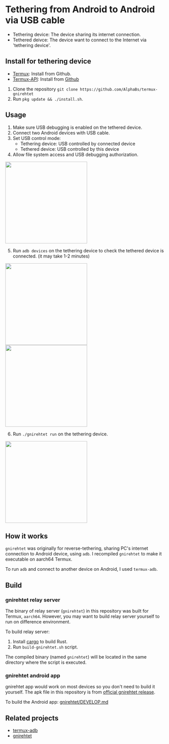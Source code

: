 # Tethering from Android to Android via USB cable

- Tethering device: The device sharing its internet connection.
- Tethered deivce: The device want to connect to the Internet via 'tethering device'.

## Install for tethering device

- [Termux](https://github.com/termux/termux-app/releases/latest): Install from Github.
- [Termux-API](https://wiki.termux.com/wiki/Termux:API): Install from [Github](https://github.com/termux/termux-api/actions)

1. Clone the repository `git clone https://github.com/AlphaBs/termux-gnirehtet`
2. Run `pkg update && ./install.sh`.

## Usage

1. Make sure USB debugging is enabled on the tethered device.
2. Connect two Android devices with USB cable.
3. Set USB control mode: 
   - Tethering device: USB controlled by connected device
   - Tethered device: USB controlled by this device
4. Allow file system access and USB debugging authorization.
<img src="https://github.com/user-attachments/assets/dc9b37b7-104e-4da8-8f13-2294a749ae6a" width="256">

5. Run `adb devices` on the tethering device to check the tethered device is connected. (it may take 1-2 minutes)
<img src="https://github.com/user-attachments/assets/cda5cbf1-c31d-4791-83d3-5253c866078c" width="256">
<img src="https://github.com/user-attachments/assets/d992c57e-cee8-4177-8678-17937b557004" width="256">

6. Run `./gnirehtet run` on the tethering device.
<img src="https://github.com/user-attachments/assets/dcba643b-60cf-4335-92a9-b558e973e65f" width="256">


## How it works

`gnirehtet` was originally for reverse-tethering, sharing PC's internet connection to Android device, using `adb`. I recompiled `gnirehtet` to make it executable on aarch64 Termux.

To run `adb` and connect to another device on Android, I used `termux-adb`.

## Build

### gnirehtet relay server

The binary of relay server (`gnirehtet`) in this repository was built for Termux, `aarch64`. However, you may want to build relay server yourself to run on difference environment.

To build relay server:

1. Install [cargo](https://rustup.rs/) to build Rust.
2. Run `build-gnirehtet.sh` script.

The compiled binary (named `gnirehtet`) will be located in the same directory where the script is executed.

### gnirehtet android app

gnirehtet app would work on most devices so you don't need to build it yourself. The apk file in this repository is from [official gnirehtet release](https://github.com/Genymobile/gnirehtet/releases).

To build the Android app: [gnirehtet/DEVELOP.md](https://github.com/Genymobile/gnirehtet/blob/master/DEVELOP.md)

## Related projects

- [termux-adb](https://github.com/nohajc/termux-adb)
- [gnirehtet](https://github.com/Genymobile/gnirehtet)
